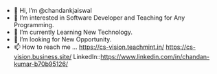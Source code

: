 - 👋 Hi, I’m @chandankjaiswal
- 👀 I’m interested in Software Developer and Teaching for Any Programming.
- 🌱 I’m currently Learning New Technology.
- 💞️ I’m looking for New Opportunity.
- 📫 How to reach me ... https://cs-vision.teachmint.in/
                         https://cs-vision.business.site/
               LinkedIn::https://www.linkedin.com/in/chandan-kumar-b70b95126/

<!---
chandankjaiswal/chandankjaiswal is a ✨ special ✨ repository because its `README.md` (this file) appears on your GitHub profile.
You can click the Preview link to take a look at your changes.
--->
